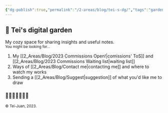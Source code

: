 ```yaml
---
{"dg-publish":true,"permalink":"/2-areas/blog/tei-s-dg/","tags":"gardenEntry"}
---
```



## 🌱 Tei's digital garden

My cozy space for sharing insights and useful notes.  
<sub>You might be looking for...</sub>
1. My [[2_Areas/Blog/2023 Commissions Open!|comissions' ToS]] and [[2_Areas/Blog/2023 Commissions Waiting list|waiting list]]
2. Ways of [[2_Areas/Blog/Contact me|contacting me]] and where to watch my works  
3. Sending a [[2_Areas/Blog/Suggest|suggestion]] of what you'd like me to draw

### 🌻🌷🌿🌺🍀🌸🌾

<sub>© Tei-Juan, 2023.</sub>
<!--
[[2_Areas/Blog/Tei's DG#|About]] | [[2_Areas/Blog/Privacy policy|Privacy policy]]
-->